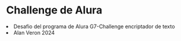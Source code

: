 <h1>Challenge de Alura </h1>

<li>Desafio del programa de Alura G7-Challenge encriptador de texto</li>

<li>Alan Veron 2024</li>

